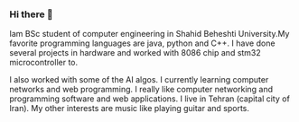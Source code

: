 ### Hi there 👋

<!--
**Alirezaprogramerrd99/Alirezaprogramerrd99** is a ✨ _special_ ✨ repository because its `README.md` (this file) appears on your GitHub profile.

Here are some ideas to get you started:

- 🔭 I’m currently working on ...
- 🌱 I’m currently learning ...
- 👯 I’m looking to collaborate on ...
- 🤔 I’m looking for help with ...
- 💬 Ask me about ...
- 📫 How to reach me: ...
- 😄 Pronouns: ...
- ⚡ Fun fact: ...
--> Iam BSc student of computer engineering in Shahid Beheshti University.My favorite programming languages are java, python and C++. I have done several projects in hardware and worked with 8086 chip and stm32 microcontroller to.
I also worked with some of the AI algos.
I currently learning computer networks and web programming.
I really like computer networking and programming software and web applications.
I live in Tehran (capital city of Iran). My other interests are music like playing guitar and sports.


